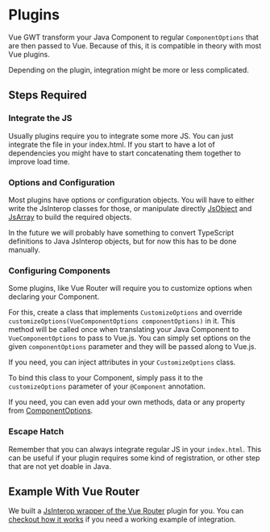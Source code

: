 # Plugins

Vue GWT transform your Java Component to regular `ComponentOptions` that are then passed to Vue.
Because of this, it is compatible in theory with most Vue plugins.

Depending on the plugin, integration might be more or less complicated.

## Steps Required

### Integrate the JS

Usually plugins require you to integrate some more JS.
You can just integrate the file in your index.html.
If you start to have a lot of dependencies you might have to start concatenating them together to improve load time.

### Options and Configuration

Most plugins have options or configuration objects.
You will have to either write the JsInterop classes for those, or manipulate directly [JsObject](../js-interop/README.md#js-object) and [JsArray](../js-interop/README.md#js-array) to build the required objects.

In the future we will probably have something to convert TypeScript definitions to Java JsInterop objects, but for now this has to be done manually.

### Configuring Components

Some plugins, like Vue Router will require you to customize options when declaring your Component.

For this, create a class that implements `CustomizeOptions` and override `customizeOptions(VueComponentOptions componentOptions)` in it.
This method will be called once when translating your Java Component to `VueComponentOptions` to pass to Vue.js.
You can simply set options on the given `componentOptions` parameter and they will be passed along to Vue.js.

If you need, you can inject attributes in your `CustomizeOptions` class.

To bind this class to your Component, simply pass it to the `customizeOptions` parameter of your `@Component` annotation.

If you need, you can even add your own methods, data or any property from [ComponentOptions](https://github.com/vuejs/vue/blob/dev/types/options.d.ts).

### Escape Hatch

Remember that you can always integrate regular JS in your `index.html`.
This can be useful if your plugin requires some kind of registration, or other step that are not yet doable in Java.

## Example With Vue Router

We built a [JsInterop wrapper of the Vue Router](routing.md) plugin for you.
You can [checkout how it works](https://github.com/Axellience/vue-router-gwt) if you need a working example of integration.